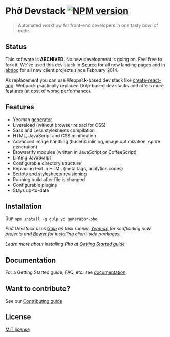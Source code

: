# Phở Devstack [![NPM version][npm-image]][npm-url]

> Automated workflow for front-end developers in one tasty bowl of code.

## Status

This software is **ARCHIVED**. No new development is going on. Feel free to fork it. We've used this dev stack in [Source][Source] for all new landing pages and in [abdoc][Abdoc] for all new client projects since February 2014.

As replacement you can use Webpack-based dev stack like [create-react-app](https://create-react-app.dev/). Webpack practically replaced Gulp-based dev stacks and offers more features (at cost of worse performance).

## Features

- Yeoman [generator](https://github.com/madebysource/generator-pho)
- Livereload (without browser reload for CSS)
- Sass and Less stylesheets compilation
- HTML, JavaScript and CSS minification
- Advanced image handling (base64 inlining, image optimization, sprite generation)
- Browserify modules (written in JavaScript or CoffeeScript)
- Linting JavaScript
- Configurable directory structure
- Replacing text in HTML (meta tags, analytics codes)
- Scripts and stylesheets revisioning
- Running build after file is changed
- Configurable plugins
- Stays up-to-date

## Installation

Run ```npm install -g gulp yo generator-pho```

*Phở Devstack uses [Gulp][Gulp] as task runner, [Yeoman][Yeoman] for scaffolding new projects and [Bower][Bower] for installing client-side packages.*

*Learn more about installing Phở at [Getting Started guide](docs/getting-started.md)*

## Documentation

For a Getting Started guide, FAQ, etc. see [documentation](docs/README.md).

## Want to contribute?

See our [Contributing guide](CONTRIBUTING.md)

## License

[MIT license](http://opensource.org/licenses/mit-license.php)

[npm-url]:  https://npmjs.org/package/pho-devstack
[npm-image]: http://img.shields.io/npm/v/pho-devstack.svg?style=flat

[Gulp]: http://gulpjs.com/
[Yeoman]: http://yeoman.io/
[Bower]: http://bower.io/
[Source]: https://madebysource.com/
[Abdoc]: http://abdoc.net/
